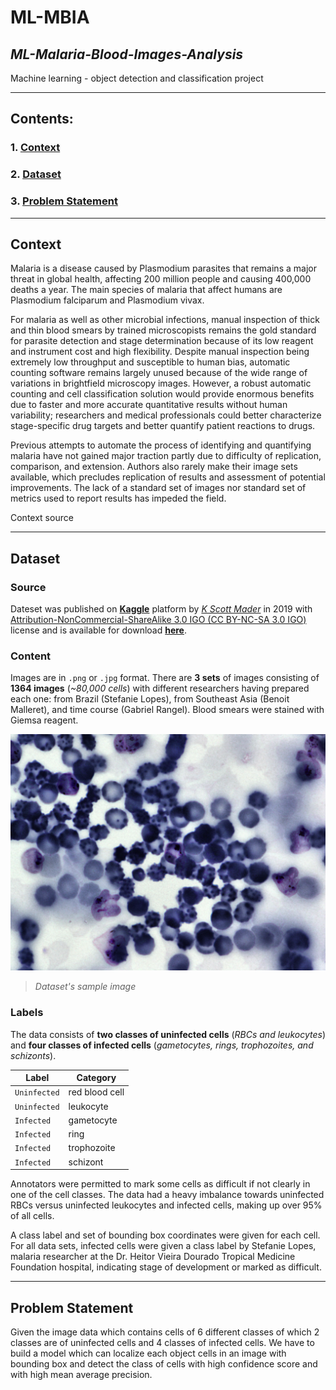 # ML-MBIA

## *ML-Malaria-Blood-Images-Analysis*

Machine learning - object detection and classification project

---

## **Contents:**

### 1. [Context](#context)

### 2. [Dataset](#dataset)

### 3. [Problem Statement](#problem-statement)

---

## **Context**

Malaria is a disease caused by Plasmodium parasites that remains a major threat in global health, affecting 200 million people and causing 400,000 deaths a year. The main species of malaria that affect humans are Plasmodium falciparum and Plasmodium vivax.

For malaria as well as other microbial infections, manual inspection of thick and thin blood smears by trained microscopists remains the gold standard for parasite detection and stage determination because of its low reagent and instrument cost and high flexibility. Despite manual inspection being extremely low throughput and susceptible to human bias, automatic counting software remains largely unused because of the wide range of variations in brightfield microscopy images. However, a robust automatic counting and cell classification solution would provide enormous benefits due to faster and more accurate quantitative results without human variability; researchers and medical professionals could better characterize stage-specific drug targets and better quantify patient reactions to drugs.

Previous attempts to automate the process of identifying and quantifying malaria have not gained major traction partly due to difficulty of replication, comparison, and extension. Authors also rarely make their image sets available, which precludes replication of results and assessment of potential improvements. The lack of a standard set of images nor standard set of metrics used to report results has impeded the field.

Context source

---

## **Dataset**

### **Source**

Dateset was published on [**Kaggle**](https://www.kaggle.com/datasets/kmader/malaria-bounding-boxes) platform by [*K Scott Mader*](https://www.kaggle.com/kmader) in 2019 with [Attribution-NonCommercial-ShareAlike 3.0 IGO (CC BY-NC-SA 3.0 IGO)](https://creativecommons.org/licenses/by-nc-sa/3.0/igo/) license and is available for download [**here**](https://www.kaggle.com/datasets/kmader/malaria-bounding-boxes/download?datasetVersionNumber=1).

### **Content**

Images are in `.png` or `.jpg` format. There are **3 sets** of images consisting of **1364 images** (*~80,000 cells*) with different researchers having prepared each one: from Brazil (Stefanie Lopes), from Southeast Asia (Benoit Malleret), and time course (Gabriel Rangel). Blood smears were stained with Giemsa reagent.

![dataset-sample-image](assets/readme-dataset-sample-image.png)

> *Dataset's sample image*

### **Labels**

The data consists of **two classes of uninfected cells** (*RBCs and leukocytes*) and **four classes of infected cells** (*gametocytes, rings, trophozoites, and schizonts*).

|   **Label**   |  **Category**  |
|---------------|----------------|
|`Uninfected`   | red blood cell |
|`Uninfected`   | leukocyte      |
|`Infected`     | gametocyte     |
|`Infected`     | ring           |
|`Infected`     | trophozoite    |
|`Infected`     | schizont       |

Annotators were permitted to mark some cells as difficult if not clearly in one of the cell classes. The data had a heavy imbalance towards uninfected RBCs versus uninfected leukocytes and infected cells, making up over 95% of all cells.

A class label and set of bounding box coordinates were given for each cell. For all data sets, infected cells were given a class label by Stefanie Lopes, malaria researcher at the Dr. Heitor Vieira Dourado Tropical Medicine Foundation hospital, indicating stage of development or marked as difficult.

---

## **Problem Statement**

Given the image data which contains cells of 6 different classes of which 2 classes are of uninfected cells and 4 classes of infected cells. We have to build a model which can localize each object cells in an image with bounding box and detect the class of cells with high confidence score and with high mean average precision.
